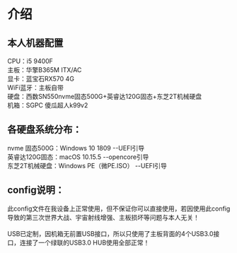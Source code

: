 介绍
===
本人机器配置
------------
CPU：i5 9400F<br>
主板：华擎B365M ITX/AC<br>
显卡：蓝宝石RX570 4G<br>
WiFi蓝牙：主板自带<br>
硬盘：西数SN550nvme固态500G+英睿达120G固态+东芝2T机械硬盘<br>
机箱：SGPC 傻瓜超人k99v2

各硬盘系统分布：<br>
------------
nvme  固态500G：Windows 10 1809 --UEFI引导<br>
英睿达120G固态：macOS 10.15.5 --opencore引导<br>
东芝2T机械硬盘：Windows PE（微PE.ISO） --UEFI引导<br>

config说明：<br>
------------
此config文件在我设备上正常使用，但不保证你可以直接使用，若因使用此config导致的第三次世界大战、宇宙射线增强、主板损坏等问题与本人无关！<br>
<br>
USB已定制，因机箱无前置USB接口，所以只使用了主板背面的4个USB3.0接口，连接了一个绿联的USB3.0 HUB使用全部正常！